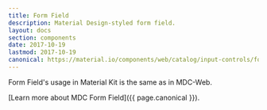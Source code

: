 ```yaml
---
title: Form Field
description: Material Design-styled form field.
layout: docs
section: components
date: 2017-10-19
lastmod: 2017-10-19
canonical: https://material.io/components/web/catalog/input-controls/form-fields/
---
```


Form Field's usage in Material Kit is the same as in MDC-Web.

[Learn more about MDC Form Field]({{ page.canonical }}).
